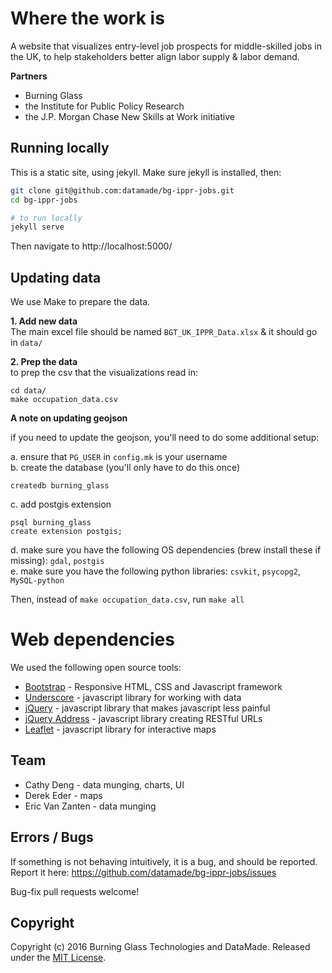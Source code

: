# Where the work is

A website that visualizes entry-level job prospects for middle-skilled jobs in the UK, to help stakeholders better align labor supply & labor demand.

**Partners** 
- Burning Glass
- the Institute for Public Policy Research
- the J.P. Morgan Chase New Skills at Work initiative

## Running locally

This is a static site, using jekyll. Make sure jekyll is installed, then:

``` bash
git clone git@github.com:datamade/bg-ippr-jobs.git
cd bg-ippr-jobs

# to run locally
jekyll serve
```

Then navigate to http://localhost:5000/

## Updating data
We use Make to prepare the data.

**1. Add new data**  
The main excel file should be named `BGT_UK_IPPR_Data.xlsx` & it should go in `data/`  

**2. Prep the data**  
to prep the csv that the visualizations read in:
```
cd data/
make occupation_data.csv
```

**A note on updating geojson**

if you need to update the geojson, you'll need to do some additional setup:

a. ensure that `PG_USER` in `config.mk` is your username  
b. create the database (you'll only have to do this once)  
```
createdb burning_glass
```
c. add postgis extension
```
psql burning_glass
create extension postgis;
```
d. make sure you have the following OS dependencies (brew install these if missing): `gdal`, `postgis`  
e. make sure you have the following python libraries: `csvkit`, `psycopg2`, `MySQL-python`

Then, instead of `make occupation_data.csv`, run `make all`



# Web dependencies
We used the following open source tools:

* [Bootstrap](http://getbootstrap.com/) - Responsive HTML, CSS and Javascript framework
* [Underscore](http://underscorejs.org/) - javascript library for working with data
* [jQuery](https://jquery.com/) - javascript library that makes javascript less painful
* [jQuery Address](https://github.com/asual/jquery-address) - javascript library creating RESTful URLs
* [Leaflet](http://leafletjs.com/) - javascript library for interactive maps

## Team

* Cathy Deng - data munging, charts, UI
* Derek Eder - maps
* Eric Van Zanten - data munging

## Errors / Bugs

If something is not behaving intuitively, it is a bug, and should be reported.
Report it here: https://github.com/datamade/bg-ippr-jobs/issues

Bug-fix pull requests welcome!

## Copyright

Copyright (c) 2016 Burning Glass Technologies and DataMade. Released under the [MIT License](https://github.com/datamade/bg-ippr-jobs/blob/master/LICENSE).
